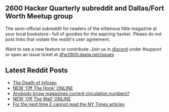 ## 2600 Hacker Quarterly subreddit and Dallas/Fort Worth Meetup group
The semi-official subreddit for readers of the infamous little magazine at your local bookstore--full of goodies for the aspiring hacker. Please do not post links that violate the reddit's user agreement.

Want to see a new feature or contribute: 
Join us in [discord](https://dfw2600.dapla.net/chat) under #support or open an issue ticket at [dfw2600.dapla.net/issues](https://dfw2600.dapla.net/issues)

## Latest Reddit Posts
<!-- BLOG-POST-LIST:START -->
- [The Death of Infosec](https://www.reddit.com/r/2600/comments/10b44c5/the_death_of_infosec/)
- [NEW 'Off The Hook' ONLINE](https://2600.com/hook/11-01-2023)
- [Anybody know magazines current circulation numbers?](https://www.reddit.com/r/2600/comments/1090nc2/anybody_know_magazines_current_circulation_numbers/)
- [NEW 'Off The Wall' ONLINE](https://2600.com/wall/10-01-2023)
- [For the next time E cannot read the NY Times articles](https://www.reddit.com/r/2600/comments/108gebp/for_the_next_time_e_cannot_read_the_ny_times/)
<!-- BLOG-POST-LIST:END -->
